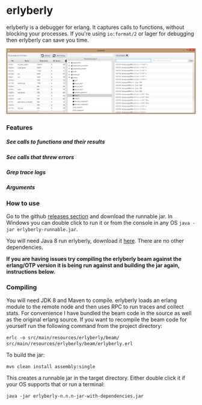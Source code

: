 
# erlyberly

erlyberly is a debugger for erlang. It captures calls to functions, without blocking your processes.  If you're using `io:format/2` or lager for debugging then erlyberly can save you time.

![you cannot see the beautiful screen shot](doc/erlyberly.png)

### Features

##### See calls to functions and their results

##### See calls that threw errors

##### Grep trace logs

##### Arguments 

### How to use

Go to the github [releases section](https://github.com/andytill/erlyberly/releases) and download the runnable jar.  In Windows you can double click to run it or from the console in any OS `java -jar erlyberly-runnable.jar`.

You will need Java 8 run erlyberly, download it [here](http://www.oracle.com/technetwork/java/javase/downloads/jdk8-downloads-2133151.html).  There are no other dependencies.

**If you are having issues try compiling the erlyberly beam against the erlang/OTP version it is being run against and building the jar again, instructions below.**

### Compiling

You will need JDK 8 and Maven to compile.  erlyberly loads an erlang module to the remote node and then uses RPC to run traces and collect stats.  For convenience I have bundled the beam code in the source as well as the original erlang source.  If you want to recompile the beam code for yourself run the following command from the project directory:

    erlc -o src/main/resources/erlyberly/beam/ src/main/resources/erlyberly/beam/erlyberly.erl

To build the jar:

    mvn clean install assembly:single

This creates a runnable jar in the target directory.  Either double click it if your OS supports that or run a terminal:

    java -jar erlyberly-n.n.n-jar-with-dependencies.jar
